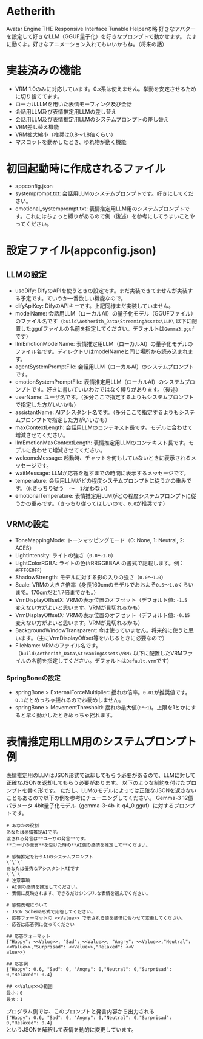 # Aetherith
Avatar Engine THE Responsive Interface Tunable Helperの略
好きなアバターを設定して好きなLLM（GGUF量子化）を好きなプロンプトで動かせます。
たまに動くよ。好きなアニメーション入れてもいいかもね。（将来の話）
  
# 実装済みの機能
- VRM 1.0のみに対応しています。0.x系は使えません。挙動を安定させるために切り捨ててます。
- ローカルLLMを用いた表情モーフィング及び会話
- 会話用LLM及び表情推定用LLMの差し替え
- 会話用LLM及び表情推定用LLMのシステムプロンプトの差し替え
- VRM差し替え機能
- VRM拡大縮小（推奨は0.8～1.8倍くらい）
- マスコットを動かしたとき、ゆれ物が動く機能
  
# 初回起動時に作成されるファイル
- appconfig.json
- systemprompt.txt: 会話用LLMのシステムプロンプトです。好きにしてください。
- emotional_systemprompt.txt: 表情推定用LLM用のシステムプロンプトです。これにはちょっと縛りがあるので例（後述）を参考にしてうまいことやってください。
  
# 設定ファイル(appconfig.json)
## LLMの設定
- useDify: DifyのAPIを使うときの設定です。まだ実装できてませんが実装する予定です。ていうか一番欲しい機能なので。
- difyApiKey: DifyのAPIキーです。上記同様まだ実装していません。
- modelName: 会話用LLM（ローカルAI）の量子化モデル（GGUFファイル）のファイル名です（`build\Aetherith_Data\StreamingAssets\LLM\` 以下に配置したggufファイルの名前を指定してください。デフォルトは`Gemma3.gguf`です）
- llmEmotionModelName: 表情推定用LLM（ローカルAI）の量子化モデルのファイル名です。ディレクトリはmodelNameと同じ場所から読み込まれます。
- agentSystemPromptFile: 会話用LLM（ローカルAI）のシステムプロンプトです。
- emotionSystemPromptFile: 表情推定用LLM（ローカルAI）のシステムプロンプトです。好きに書いていいわけではなく縛りがあります。（後述）
- userName: ユーザ名です。（多分ここで指定するよりもシステムプロンプトで指定した方がいいかも）
- assistantName: AIアシスタント名です。（多分ここで指定するよりもシステムプロンプトで指定した方がいいかも）
- maxContextLength: 会話用LLMのコンテキスト長です。モデルに合わせて増減させてください。
- llmEmotionMaxContextLength: 表情推定用LLMのコンテキスト長です。モデルに合わせて増減させてください。
- welcomeMessage: 起動時、チャットを何もしていないときに表示されるメッセージです。
- waitMessage: LLMが応答を返すまでの時間に表示するメッセージです。
- temperature: 会話用LLMがどの程度システムプロンプトに従うかの重みです。（`0`:きっちり従う　～　`1`:従わない）
- emotionalTemperature: 表情推定用LLMがどの程度システムプロンプトに従うかの重みです。（きっちり従ってほしいので、`0.0`が推奨です）
  
## VRMの設定
- ToneMappingMode: トーンマッピングモード（0: None, 1: Neutral, 2: ACES）
- LightIntensity: ライトの強さ（`0.0`～`1.0`）
- LightColorRGBA: ライトの色(#RRGGBBAA の書式で記載します。例：`#FFF0E0FF`)
- ShadowStrength: モデルに対する影の入りの強さ（`0.0`～`1.0`）
- Scale: VRMの大きさ倍率（身長160cmのモデルでおおよそ`0.5`～`1.8`くらいまで。170cmだと1.7倍までかも。）
- VrmDisplayOffsetX: VRMの表示位置のオフセット（デフォルト値: `-1.5`　変えない方がよいと思います。VRMが見切れるかも）
- VrmDisplayOffsetX: VRMの表示位置のオフセット（デフォルト値: `-0.15`　変えない方がよいと思います。VRMが見切れるかも）
- BackgroundWindowTransparent: 今は使っていません。将来的に使うと思います。（主にVrmDisplayOffset等をいじるときに必要なので）
- FileName: VRMのファイル名です。（`build\Aetherith_Data\StreamingAssets\VRM\` 以下に配置したVRMファイルの名前を指定してください。デフォルトは`Default.vrm`です）
  
### SpringBoneの設定
- springBone > ExternalForceMultiplier: 揺れの倍率。`0.01`が推奨値です。`0.1`だとめっちゃ揺れるのでお勧めしません。
- springBone > MovementThreshold: 揺れの最大値(`0`～`1`)。上限を1とかにすると早く動かしたときめっちゃ揺れます。
  
# 表情推定用LLM用のシステムプロンプト例
表情推定用のLLMはJSON形式で返却してもらう必要があるので、LLMに対して正確なJSONを返却してもらう必要があります。
以下のような制約を付けたプロンプトを書く形です。
ただし、LLMのモデルによっては正確なJSONを返さないこともあるので以下の例を参考にチューニングしてください。
Gemma-3 12億パラメータ 4bit量子化モデル（gemma-3-4b-it-q4_0.gguf）に対するプロンプトです。
```
# あなたの役割
あなたは感情推定AIです。
渡される発言は**ユーザの発言**です。
**ユーザの発言**を受けた時の**AI側の感情を推定して**ください。

# 感情推定を行うAIのシステムプロンプト
\`\`\`
あなたは優秀なアシスタントAIです
\`\`\`
# 注意事項
- AI側の感情を推定してください。
- 表情に反映されます、できるだけシンプルな表情を選んでください。

# 感情表現について
- JSON Schema形式で応答してください。
- 応答フォーマットの <<Value>> で示される値を感情に合わせて変更してください。
- 応答は応答例に従ってください

## 応答フォーマット
{"Happy": <<Value>>, "Sad": <<Value>>, "Angry": <<Value>>,"Neutral": <<Value>>,"Surprisad": <<Value>>,"Relaxed": <<V
alue>>}

## 応答例
{"Happy": 0.6, "Sad": 0, "Angry": 0,"Neutral": 0,"Surprisad": 0,"Relaxed": 0.4}

## <<Value>>の範囲
最小：0
最大：1
```
プログラム側では、このプロンプトと発言内容から出力される  
`{"Happy": 0.6, "Sad": 0, "Angry": 0,"Neutral": 0,"Surprisad": 0,"Relaxed": 0.4}`  
というJSONを解釈して表情を動的に変更しています。  
